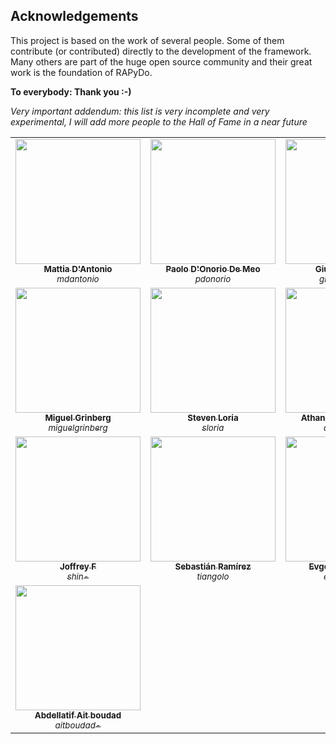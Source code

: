 ## Acknowledgements

This project is based on the work of several people. Some of them contribute (or contributed) directly to the development of the framework. Many others are part of the huge open source community and their great work is the foundation of RAPyDo.

__To everybody: Thank you :-)__

_Very important addendum: this list is very incomplete and very experimental, I will add more people to the Hall of Fame in a near future_

<table>
  <tr>
    <td align="center">
      <a href="https://github.com/mdantonio">
        <img src="https://avatars.githubusercontent.com/u/12394806?v=3" width="200px;" alt=""/><br />
        <sub><b>Mattia D'Antonio</b></sub>
        <br>
        <sub><i>mdantonio</i></sub>
      </a>
    </td>
    <td align="center">
      <a href="https://github.com/pdonorio">
        <img src="https://avatars.githubusercontent.com/u/9340175?v=3" width="200px;" alt=""/><br />
        <sub><b>Paolo D'Onorio De Meo</b></sub>
        <br>
        <sub><i>pdonorio</i></sub>
      </a>
    </td>
    <td align="center">
      <a href="https://github.com/giuseppetrotta">
        <img src="https://avatars.githubusercontent.com/u/11958518?v=3" width="200px;" alt=""/><br />
        <sub><b>Giuseppe Trotta</b></sub>
        <br>
        <sub><i>giuseppetrotta</i></sub>
      </a>
    </td>
  </tr>
  <tr>
    <td align="center">
      <a href="https://github.com/miguelgrinberg">
        <img src="https://avatars.githubusercontent.com/u/2715854?v=3" width="200px;" alt=""/><br />
        <sub><b>Miguel Grinberg</b></sub>
        <br>
        <sub><i>miguelgrinberg</i></sub>
      </a>
    </td>
    <td align="center">
      <a href="https://github.com/sloria">
        <img src="https://avatars.githubusercontent.com/u/2379650?v=3" width="200px;" alt=""/><br />
        <sub><b>Steven Loria</b></sub>
        <br>
        <sub><i>sloria</i></sub>
      </a>
    </td>
    <td align="center">
      <a href="https://github.com/aanastasiou">
        <img src="https://avatars.githubusercontent.com/u/1336337?v=3" width="200px;" alt=""/><br />
        <sub><b>Athanasios Anastasiou</b></sub>
        <br>
        <sub><i>aanastasiou</i></sub>
      </a>
    </td>
  </tr>
  <tr>
    <td align="center">
      <a href="https://github.com/shin-">
        <img src="https://avatars.githubusercontent.com/u/1086876?v=3" width="200px;" alt=""/><br />
        <sub><b>Joffrey F</b></sub>
        <br>
        <sub><i>shin-</i></sub>
      </a>
    </td>
    <td align="center">
      <a href="https://github.com/tiangolo">
        <img src="https://avatars.githubusercontent.com/u/1326112?v=3" width="200px;" alt=""/><br />
        <sub><b>Sebastián Ramírez</b></sub>
        <br>
        <sub><i>tiangolo</i></sub>
      </a>
    </td>
    <td align="center">
      <a href="https://github.com/epoberezkin">
        <img src="https://avatars.githubusercontent.com/u/2769109?v=3" width="200px;" alt=""/><br />
        <sub><b>Evgeny Poberezkin</b></sub>
        <br>
        <sub><i>epoberezkin</i></sub>
      </a>
    </td>
  </tr>
  <tr>
    <td align="center">
      <a href="https://github.com/aitboudad-">
        <img src="https://avatars.githubusercontent.com/u/1753742?v=3" width="200px;" alt=""/><br />
        <sub><b>Abdellatif Ait boudad</b></sub>
        <br>
        <sub><i>aitboudad-</i></sub>
      </a>
    </td>
  </tr>
</table>
